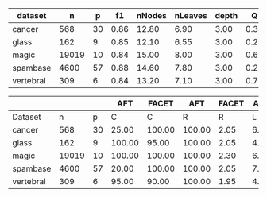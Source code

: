 | dataset | n | p | f1 | nNodes | nLeaves | depth | Q | J |
|---------|---|---|----|--------|---------|-------|---|---|
| cancer | 568 | 30 | 0.86 | 12.80 | 6.90 | 3.00 | 0.33 | 0.14 |
| glass | 162 | 9 | 0.85 | 12.10 | 6.55 | 3.00 | 0.29 | 0.36 |
| magic | 19019 | 10 | 0.84 | 15.00 | 8.00 | 3.00 | 0.69 | 0.54 |
| spambase | 4600 | 57 | 0.88 | 14.60 | 7.80 | 3.00 | 0.29 | 0.14 |
| vertebral | 309 | 6 | 0.84 | 13.20 | 7.10 | 3.00 | 0.75 | 0.50 |


|            |       |     | AFT    | FACET  | AFT   | FACET | AFT   | FACET | AFT   | FACET  |
| ---------- | ----- | --- | ------ | ------ | ----- | ----- | ----- | ----- | ----- | ------ |
| Dataset    | n     | p   | C      | C      | R     | R     | L     | L     | D     | D      |
| cancer | 568 | 30 | 25.00 | 100.00 | 100.00 | 2.05 | 6.65 | 52.40 | 1.40 | 10.80 | 5.25 | 2.06 | 10.57 | 2.54 |
| glass | 162 | 9 | 100.00 | 95.00 | 100.00 | 2.05 | 4.05 | 47.67 | 1.45 | 4.63 | 2.80 | 3.27 | 12.13 | 1.65 |
| magic | 19019 | 10 | 100.00 | 100.00 | 100.00 | 2.30 | 6.05 | 63.00 | 1.50 | 5.40 | 2.90 | 3.73 | 13.36 | 2.74 |
| spambase | 4600 | 57 | 20.00 | 100.00 | 100.00 | 2.05 | 7.00 | 51.80 | 1.00 | 10.60 | 6.25 | 0.04 | 2.02 | 0.07 |
| vertebral | 309 | 6 | 95.00 | 90.00 | 100.00 | 1.95 | 4.65 | 49.50 | 1.26 | 3.83 | 1.85 | 4.60 | 12.51 | 4.07 |
